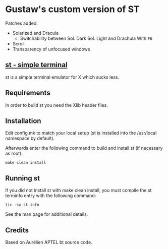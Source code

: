 # Gustaw's custom version of ST

Patches added:
* Solarized and Dracula 
	* Switchability between Sol. Dark Sol. Light and Drachula With ```F6```
* Scroll
* Transparency of unfocused windows

[st - simple terminal](https://st.suckless.org/)
--------------------
st is a simple terminal emulator for X which sucks less.


Requirements
------------
In order to build st you need the Xlib header files.


Installation
------------
Edit config.mk to match your local setup (st is installed into
the /usr/local namespace by default).

Afterwards enter the following command to build and install st (if
necessary as root):

    make clean install


Running st
----------
If you did not install st with make clean install, you must compile
the st terminfo entry with the following command:

    tic -sx st.info

See the man page for additional details.

Credits
-------
Based on Aurélien APTEL <aurelien dot aptel at gmail dot com> bt source code.

